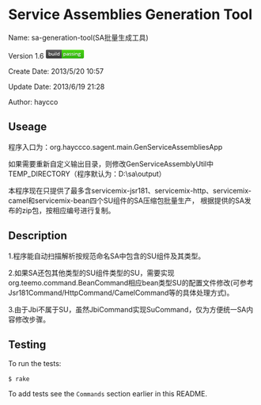 Service Assemblies Generation Tool
==================================
Name: sa-generation-tool(SA批量生成工具)

Version 1.6  ![Build Status](https://github.com/haycco/sa-generation-tool/blob/master/passing.png)

Create Date: 2013/5/20 10:57

Update Date: 2013/6/19 21:28 

Author: haycco

Useage
------
程序入口为：org.hayccco.sagent.main.GenServiceAssembliesApp

如果需要重新自定义输出目录，则修改GenServiceAssemblyUtil中TEMP_DIRECTORY（程序默认为：D:\\sa\\output）

本程序现在只提供了最多含servicemix-jsr181、servicemix-http、servicemix-camel和servicemix-bean四个SU组件的SA压缩包批量生产，
根据提供的SA发布的zip包，按相应编号进行复制。

Description
-----------
1.程序能自动扫描解析按规范命名SA中包含的SU组件及其类型。

2.如果SA还包其他类型的SU组件类型的SU，需要实现org.teemo.command.BeanCommand相应bean类型SU的配置文件修改(可参考Jsr181Command/HttpCommand/CamelCommand等的具体处理方式)。

3.由于Jbi不属于SU，虽然JbiCommand实现SuCommand，仅为方便统一SA内容修改步骤。

Testing
-------
To run the tests:

    $ rake

To add tests see the `Commands` section earlier in this
README.